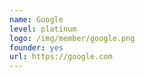 ```yaml
---
name: Google
level: platinum
logo: /img/member/google.png
founder: yes
url: https://google.com
---
```


